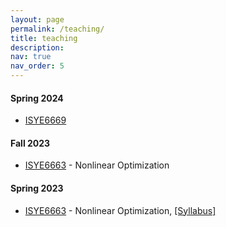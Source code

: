 ```yaml
---
layout: page
permalink: /teaching/
title: teaching
description: 
nav: true
nav_order: 5
---
```


#### Spring 2024
- [ISYE6669](https://oscar.gatech.edu/bprod/bwckctlg.p_display_courses?term_in=202402&one_subj=ISYE&sel_crse_strt=6669&sel_crse_end=6669&sel_subj=&sel_levl=&sel_schd=&sel_coll=&sel_divs=&sel_dept=&sel_attr=)

#### Fall 2023
 - [ISYE6663](https://oscar.gatech.edu/bprod/bwckctlg.p_display_courses?term_in=202308&one_subj=ISYE&sel_crse_strt=6663&sel_crse_end=6663&sel_subj=&sel_levl=&sel_schd=&sel_coll=&sel_divs=&sel_dept=&sel_attr=) - Nonlinear Optimization 

#### Spring 2023
 - [ISYE6663](https://oscar.gatech.edu/bprod/bwckctlg.p_display_courses?term_in=202302&one_subj=ISYE&sel_crse_strt=6663&sel_crse_end=6663&sel_subj=&sel_levl=&sel_schd=&sel_coll=&sel_divs=&sel_dept=&sel_attr=) - Nonlinear Optimization, 
   [[Syllabus]](https://milzj.github.io/assets/pdf/ISYE6663-Syllabus-Spring-2023.pdf)
